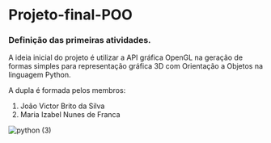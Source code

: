 # Projeto-final-POO


### Definição das primeiras atividades.

A ideia inicial do projeto é utilizar a API gráfica OpenGL na geração de formas simples para representação gráfica 3D com Orientação a Objetos na linguagem Python.

A dupla é formada pelos membros:

1. João Victor Brito da Silva
2. Maria Izabel Nunes de Franca

![python (3)](https://user-images.githubusercontent.com/96395061/200099185-22b56619-75c2-46d1-af93-5c97c7eb79ae.jpg)

